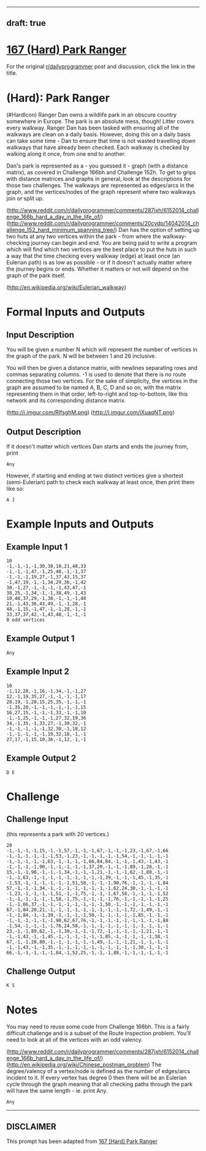 ---
draft: true
----

# [167 (Hard) Park Ranger](https://www.reddit.com/r/dailyprogrammer/comments/28nqeb/6202014_challenge_167_hard_park_ranger/)

For the original [r/dailyprogrammer](https://www.reddit.com/r/dailyprogrammer/) post and discussion, click the link in the title.

#  (Hard): Park Ranger
(#HardIcon)
Ranger Dan owns a wildlife park in an obscure country somewhere in Europe. The park is an absolute mess, though! Litter covers every walkway. Ranger Dan has been tasked with ensuring all of the walkways are clean on a daily basis. However, doing this on a daily basis can take some time - Dan to ensure that time is not wasted travelling down walkways that have already been checked. Each walkway is checked by walking along it once, from one end to another.

Dan's park is represented as a - you guessed it - graph (with a distance matrix), as covered in Challenge 166bh and Challenge 152h. To get to grips with distance matrices and graphs in general, look at the descriptions for those two challenges. The walkways are represented as edges/arcs in the graph, and the vertices/nodes of the graph represent where two walkways join or split up.

(http://www.reddit.com/r/dailyprogrammer/comments/287jxh/6152014_challenge_166b_hard_a_day_in_the_life_of/)
(http://www.reddit.com/r/dailyprogrammer/comments/20cydp/14042014_challenge_152_hard_minimum_spanning_tree/)
Dan has the option of setting up two huts at any two vertices within the park - from where the walkway-checking journey can begin and end. You are being paid to write a program which will find which two vertices are the best place to put the huts in such a way that the time checking every walkway (edge) at least once (an Eulerian path) is as low as possible - or if it doesn't actually matter where the journey begins or ends. Whether it matters or not will depend on the graph of the park itself.

(http://en.wikipedia.org/wiki/Eulerian_walkway)
# Formal Inputs and Outputs
## Input Description
You will be given a number N which will represent the number of vertices in the graph of the park. N will be between 1 and 26 inclusive.

You will then be given a distance matrix, with newlines separating rows and commas separating columns. -1 is used to denote that there is no route connecting those two vertices. For the sake of simplicity, the vertices in the graph are assumed to be named A, B, C, D and so on, with the matrix representing them in that order, left-to-right and top-to-bottom, like this network and its corresponding distance matrix.

(http://i.imgur.com/RIfsghM.png)
(http://i.imgur.com/iXuaqNT.png)
## Output Description
If it doesn't matter which vertices Dan starts and ends the journey from, print


```
Any
```
However, if starting and ending at two distinct vertices give a shortest (semi-Eulerian) path to check each walkway at least once, then print them like so:


```
A J
```
# Example Inputs and Outputs
## Example Input 1

```
10
-1,-1,-1,-1,30,38,10,21,48,33
-1,-1,-1,47,-1,25,48,-1,-1,37
-1,-1,-1,19,27,-1,37,43,15,37
-1,47,19,-1,-1,34,29,36,-1,42
30,-1,27,-1,-1,-1,-1,43,47,-1
38,25,-1,34,-1,-1,38,49,-1,43
10,48,37,29,-1,38,-1,-1,-1,48
21,-1,43,36,43,49,-1,-1,28,-1
48,-1,15,-1,47,-1,-1,28,-1,-1
33,37,37,42,-1,43,48,-1,-1,-1
0 odd vertices
```
## Example Output 1

```
Any
```
## Example Input 2

```
10
-1,12,28,-1,16,-1,34,-1,-1,27
12,-1,19,35,27,-1,-1,-1,-1,17
28,19,-1,20,15,25,35,-1,-1,-1
-1,35,20,-1,-1,-1,-1,-1,-1,15
16,27,15,-1,-1,-1,33,-1,-1,10
-1,-1,25,-1,-1,-1,27,32,19,36
34,-1,35,-1,33,27,-1,30,32,-1
-1,-1,-1,-1,-1,32,30,-1,18,12
-1,-1,-1,-1,-1,19,32,18,-1,-1
27,17,-1,15,10,36,-1,12,-1,-1
```
## Example Output 2

```
D E
```
# Challenge
## Challenge Input
(this represents a park with 20 vertices.)


```
20
-1,-1,-1,-1,15,-1,-1,57,-1,-1,-1,67,-1,-1,-1,23,-1,67,-1,66
-1,-1,-1,-1,-1,-1,53,-1,23,-1,-1,-1,-1,-1,54,-1,-1,-1,-1,-1
-1,-1,-1,-1,-1,63,-1,-1,-1,-1,66,84,84,-1,-1,-1,43,-1,43,-1
-1,-1,-1,-1,90,-1,-1,-1,-1,-1,37,20,-1,-1,-1,89,-1,28,-1,-1
15,-1,-1,90,-1,-1,-1,34,-1,-1,-1,21,-1,-1,-1,62,-1,80,-1,-1
-1,-1,63,-1,-1,-1,-1,-1,-1,-1,-1,-1,39,-1,-1,-1,45,-1,35,-1
-1,53,-1,-1,-1,-1,-1,-1,51,58,-1,-1,-1,90,76,-1,-1,-1,-1,84
57,-1,-1,-1,34,-1,-1,-1,-1,-1,-1,-1,-1,62,24,30,-1,-1,-1,-1
-1,23,-1,-1,-1,-1,51,-1,-1,75,-1,-1,-1,67,58,-1,-1,-1,-1,52
-1,-1,-1,-1,-1,-1,58,-1,75,-1,-1,-1,-1,76,-1,-1,-1,-1,-1,25
-1,-1,66,37,-1,-1,-1,-1,-1,-1,-1,-1,50,-1,-1,-1,-1,-1,-1,-1
67,-1,84,20,21,-1,-1,-1,-1,-1,-1,-1,-1,-1,-1,72,-1,49,-1,-1
-1,-1,84,-1,-1,39,-1,-1,-1,-1,50,-1,-1,-1,-1,-1,85,-1,-1,-1
-1,-1,-1,-1,-1,-1,90,62,67,76,-1,-1,-1,-1,-1,-1,-1,-1,-1,88
-1,54,-1,-1,-1,-1,76,24,58,-1,-1,-1,-1,-1,-1,-1,-1,-1,-1,-1
23,-1,-1,89,62,-1,-1,30,-1,-1,-1,72,-1,-1,-1,-1,-1,21,-1,-1
-1,-1,43,-1,-1,45,-1,-1,-1,-1,-1,-1,85,-1,-1,-1,-1,-1,38,-1
67,-1,-1,28,80,-1,-1,-1,-1,-1,-1,49,-1,-1,-1,21,-1,-1,-1,-1
-1,-1,43,-1,-1,35,-1,-1,-1,-1,-1,-1,-1,-1,-1,-1,38,-1,-1,-1
66,-1,-1,-1,-1,-1,84,-1,52,25,-1,-1,-1,88,-1,-1,-1,-1,-1,-1
```
## Challenge Output

```
K S
```
# Notes
You may need to reuse some code from Challenge 166bh. This is a fairly difficult challenge and is a subset of the Route Inspection problem. You'll need to look at all of the vertices with an odd valency.

(http://www.reddit.com/r/dailyprogrammer/comments/287jxh/6152014_challenge_166b_hard_a_day_in_the_life_of/)
(http://en.wikipedia.org/wiki/Chinese_postman_problem)
The degree/valency of a vertex/node is defined as the number of edges/arcs incident to it. If every vertex has degree 0 then there will be an Eulerian cycle through the graph meaning that all checking paths through the park will have the same length - ie. print Any.


```
Any
```

----
## **DISCLAIMER**
This prompt has been adapted from [167 [Hard] Park Ranger](https://www.reddit.com/r/dailyprogrammer/comments/28nqeb/6202014_challenge_167_hard_park_ranger/
)
